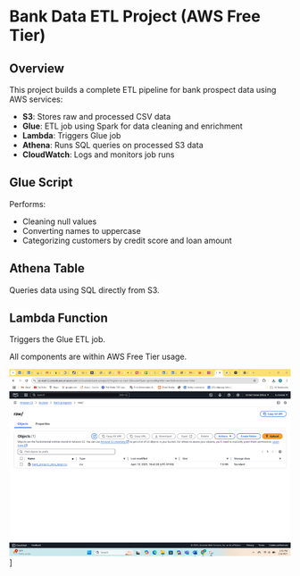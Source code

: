 # Bank Data ETL Project (AWS Free Tier)

## Overview
This project builds a complete ETL pipeline for bank prospect data using AWS services:
- **S3**: Stores raw and processed CSV data
- **Glue**: ETL job using Spark for data cleaning and enrichment
- **Lambda**: Triggers Glue job
- **Athena**: Runs SQL queries on processed S3 data
- **CloudWatch**: Logs and monitors job runs

## Glue Script
Performs:
- Cleaning null values
- Converting names to uppercase
- Categorizing customers by credit score and loan amount

## Athena Table
Queries data using SQL directly from S3.

## Lambda Function
Triggers the Glue ETL job.

All components are within AWS Free Tier usage.



![Image Alt](https://github.com/suma419/ETL-Bank-Transformation-Project/blob/fca23dbaf2267b3e23806ad21126de88859269b0/bankprospects_ETL_Glue_job_output_csv_file.png)]
